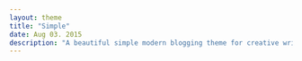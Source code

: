 ```yaml
---
layout: theme
title: "Simple"
date: Aug 03. 2015
description: "A beautiful simple modern blogging theme for creative writers."
---
```

